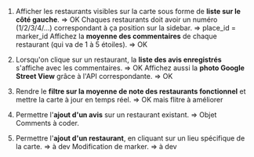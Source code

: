 1. Afficher les restaurants visibles sur la carte sous forme de **liste sur le côté gauche**. => OK
Chaques restaurants doit avoir un numéro (1/2/3/4/...) correspondant à ça position sur la sidebar. => place_id = marker_id
Affichez la **moyenne des commentaires** de chaque restaurant (qui va de 1 à 5 étoiles). => OK

2. Lorsqu'on clique sur un restaurant, la **liste des avis enregistrés** s'affiche avec les commentaires. => OK
Affichez aussi la **photo Google Street View** grâce à l'API correspondante. => OK

3. Rendre le **filtre sur la moyenne de note des restaurants fonctionnel** et mettre la carte à jour en temps réel. => OK mais flitre à améliorer

4. Permettre l'**ajout d'un avis** sur un restaurant existant. => Objet Comments à coder.

5. Permettre l'**ajout d'un restaurant**, en cliquant sur un lieu spécifique de la carte. => à dev
Modification de marker. => à dev


<!-- //====== AJOUTER DES MARKERS
  function addMarker(position, map) {
    const marker = new google.maps.Marker({
      position,
      map,
      draggable: true
    })
  }
  map.addListener('click', function(event){
    addMarker(event.latLng, map)
  }) 

-->



<!-- filtre 
En partie fonctionnel, ne filtre pas précisément les éléments.
A retravailler -->

<!-- 
pour vider une div => document.getElementById('madiv').innerHTML = "";
-->


